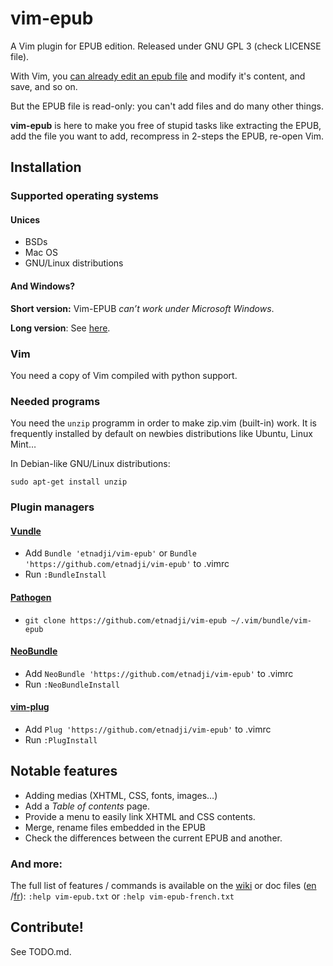 # vim-epub

A Vim plugin for EPUB edition.
Released under GNU GPL 3 (check LICENSE file).

With Vim, you [can already edit an epub file](https://github.com/etnadji/vim-epub/wiki/How-Vim-EPUB-open-EPUB-files-(and-why-it-can’t-work-under-Windows))  and modify it's content, and save, and so on.

But the EPUB file is read-only: you can't add files and do many other things.

**vim-epub** is here to make you free of stupid tasks like extracting the EPUB, add the file you want to add, recompress in 2-steps the EPUB, re-open Vim.

## Installation

### Supported operating systems

#### Unices

- BSDs
- Mac OS
- GNU/Linux distributions

#### And Windows?

**Short version:** Vim-EPUB _can’t work under Microsoft Windows_.

**Long version**:  See [here](https://github.com/etnadji/vim-epub/wiki/How-Vim-EPUB-open-EPUB-files-(and-why-it-can’t-work-under-Windows)).

### Vim

You need a copy of Vim compiled with python support.

### Needed programs

You need the `unzip` programm in order to make zip.vim (built-in) work. It is frequently installed by default on newbies distributions like Ubuntu, Linux Mint…

In Debian-like GNU/Linux distributions:

`sudo apt-get install unzip`

### Plugin managers

#### [Vundle](https://github.com/gmarik/vundle)
  - Add `Bundle 'etnadji/vim-epub'` or `Bundle 'https://github.com/etnadji/vim-epub'` to .vimrc
  - Run `:BundleInstall`

#### [Pathogen](https://github.com/tpope/vim-pathogen)
  - `git clone https://github.com/etnadji/vim-epub ~/.vim/bundle/vim-epub`

#### [NeoBundle](https://github.com/Shougo/neobundle.vim)
  - Add `NeoBundle 'https://github.com/etnadji/vim-epub'` to .vimrc
  - Run `:NeoBundleInstall`

#### [vim-plug](https://github.com/junegunn/vim-plug)
  - Add `Plug 'https://github.com/etnadji/vim-epub'` to .vimrc
  - Run `:PlugInstall`

## Notable features

- Adding medias (XHTML, CSS, fonts, images…)
- Add a _Table of contents_ page.
- Provide a menu to easily link XHTML and CSS contents.
- Merge, rename files embedded in the EPUB
- Check the differences between the current EPUB and another.

### And more:

The full list of features / commands is available on the [wiki](https://github.com/etnadji/vim-epub/wiki/Features) or doc files ([en](https://github.com/etnadji/vim-epub/blob/master/doc/vim-epub.txt) /[fr](https://github.com/etnadji/vim-epub/blob/master/doc/vim-epub-french.txt)):
`:help vim-epub.txt` or `:help vim-epub-french.txt`

## Contribute!

See TODO.md.
